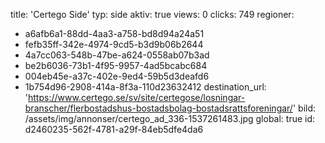 title: 'Certego Side'
typ: side
aktiv: true
views: 0
clicks: 749
regioner:
  - a6afb6a1-88dd-4aa3-a758-bd8d94a24a51
  - fefb35ff-342e-4974-9cd5-b3d9b06b2644
  - 4a7cc063-548b-47be-a624-0558ab07b3ad
  - be2b6036-73b1-4f95-9957-4ad5bcabc684
  - 004eb45e-a37c-402e-9ed4-59b5d3deafd6
  - 1b754d96-2908-414a-8f3a-110d23632412
destination_url: 'https://www.certego.se/sv/site/certegose/losningar-branscher/flerbostadshus-bostadsbolag-bostadsrattsforeningar/'
bild: /assets/img/annonser/certego_ad_336-1537261483.jpg
global: true
id: d2460235-562f-4781-a29f-84eb5dfe4da6
